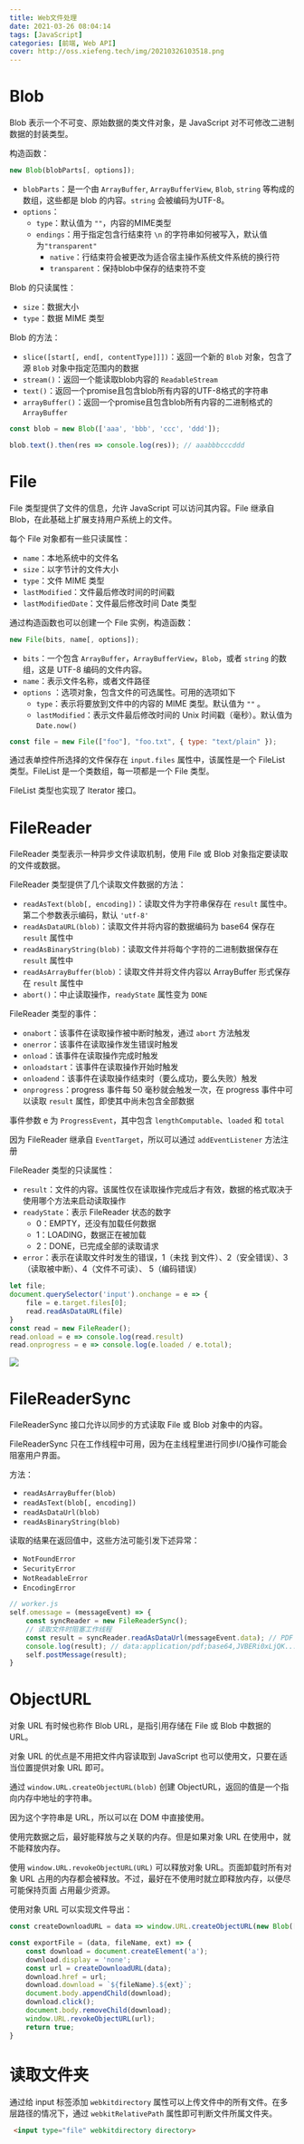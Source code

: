 ```yaml
---
title: Web文件处理
date: 2021-03-26 08:04:14
tags: [JavaScript]
categories: [前端, Web API]
cover: http://oss.xiefeng.tech/img/20210326103518.png
---
```


# Blob

Blob 表示一个不可变、原始数据的类文件对象，是 JavaScript 对不可修改二进制数据的封装类型。

构造函数：

```javascript
new Blob(blobParts[, options]);
```

- `blobParts`：是一个由 `ArrayBuffer`, `ArrayBufferView`, `Blob`, `string` 等构成的数组，这些都是 blob 的内容。`string` 会被编码为UTF-8。
- `options`：
	- `type`：默认值为 `""`，内容的MIME类型
	- `endings`：用于指定包含行结束符 `\n` 的字符串如何被写入，默认值为`"transparent"`
		- `native`：行结束符会被更改为适合宿主操作系统文件系统的换行符
		- `transparent`：保持blob中保存的结束符不变

Blob 的只读属性：

- `size`：数据大小
- `type`：数据 MIME 类型

Blob 的方法：

- `slice([start[, end[, contentType]]])`：返回一个新的 `Blob` 对象，包含了源 `Blob` 对象中指定范围内的数据
- `stream()`：返回一个能读取blob内容的 `ReadableStream`
- `text()`：返回一个promise且包含blob所有内容的UTF-8格式的字符串
- `arrayBuffer()`：返回一个promise且包含blob所有内容的二进制格式的 `ArrayBuffer` 

```javascript
const blob = new Blob(['aaa', 'bbb', 'ccc', 'ddd']);

blob.text().then(res => console.log(res)); // aaabbbcccddd
```

# File

File 类型提供了文件的信息，允许 JavaScript 可以访问其内容。File 继承自 Blob，在此基础上扩展支持用户系统上的文件。

每个 File 对象都有一些只读属性：

- `name`：本地系统中的文件名
- `size`：以字节计的文件大小
- `type`：文件 MIME 类型
- `lastModified`：文件最后修改时间的时间戳
- `lastModifiedDate`：文件最后修改时间 Date 类型

通过构造函数也可以创建一个 File 实例，构造函数：

```javascript
new File(bits, name[, options]);
```

- `bits`：一个包含 `ArrayBuffer`，`ArrayBufferView`，`Blob`，或者 `string` 的数组，这是 UTF-8 编码的文件内容。
- `name`：表示文件名称，或者文件路径
- `options` ：选项对象，包含文件的可选属性。可用的选项如下
	- `type`：表示将要放到文件中的内容的 MIME 类型。默认值为 `""` 。
	- `lastModified`：表示文件最后修改时间的 Unix 时间戳（毫秒）。默认值为 `Date.now()`

```javascript
const file = new File(["foo"], "foo.txt", { type: "text/plain" });
```

通过表单控件所选择的文件保存在 `input.files` 属性中，该属性是一个 FileList 类型。FileList 是一个类数组，每一项都是一个 File 类型。

FileList 类型也实现了 Iterator 接口。

# FileReader

FileReader 类型表示一种异步文件读取机制，使用 File 或 Blob 对象指定要读取的文件或数据。

FileReader 类型提供了几个读取文件数据的方法：

- `readAsText(blob[, encoding])`：读取文件为字符串保存在 `result` 属性中。第二个参数表示编码，默认 `'utf-8'`
- `readAsDataURL(blob)`：读取文件并将内容的数据编码为 base64 保存在 `result` 属性中
- `readAsBinaryString(blob)`：读取文件并将每个字符的二进制数据保存在 `result` 属性中
- `readAsArrayBuffer(blob)`：读取文件并将文件内容以 ArrayBuffer 形式保存在 `result` 属性中
- `abort()`：中止读取操作，`readyState` 属性变为 `DONE`

FileReader 类型的事件：

- `onabort`：该事件在读取操作被中断时触发，通过 `abort` 方法触发
- `onerror`：该事件在读取操作发生错误时触发
- `onload`：该事件在读取操作完成时触发
- `onloadstart`：该事件在读取操作开始时触发
- `onloadend`：该事件在读取操作结束时（要么成功，要么失败）触发
- `onprogress`：progress 事件每 50 毫秒就会触发一次，在 progress 事件中可以读取 `result` 属性，即使其中尚未包含全部数据

事件参数 e 为 `ProgressEvent`，其中包含 `lengthComputable`、`loaded` 和 `total`

因为 FileReader 继承自 `EventTarget`，所以可以通过 `addEventListener` 方法注册

FileReader 类型的只读属性：

- `result`：文件的内容。该属性仅在读取操作完成后才有效，数据的格式取决于使用哪个方法来启动读取操作
- `readyState`：表示 FileReader 状态的数字
	- 0：EMPTY，还没有加载任何数据
	- 1：LOADING，数据正在被加载
	- 2：DONE，已完成全部的读取请求
- `error`：表示在读取文件时发生的错误，1（未找 到文件）、2（安全错误）、3（读取被中断）、4（文件不可读）、 5（编码错误）

```javascript
let file;
document.querySelector('input').onchange = e => {
    file = e.target.files[0];
    read.readAsDataURL(file)
}
const read = new FileReader();
read.onload = e => console.log(read.result)
read.onprogress = e => console.log(e.loaded / e.total);
```

![](http://oss.xiefeng.tech/img/20210326094011.png)

# FileReaderSync

FileReaderSync 接口允许以同步的方式读取 File 或 Blob 对象中的内容。

FileReaderSync 只在工作线程中可用，因为在主线程里进行同步I/O操作可能会阻塞用户界面。

方法：

- `readAsArrayBuffer(blob)`
- `readAsText(blob[, encoding])`
- `readAsDataUrl(blob)`
- `readAsBinaryString(blob)`

读取的结果在返回值中，这些方法可能引发下述异常：

- `NotFoundError`
- `SecurityError`
- `NotReadableError`
- `EncodingError`

```javascript
// worker.js 
self.omessage = (messageEvent) => {
    const syncReader = new FileReaderSync(); 
    // 读取文件时阻塞工作线程 
    const result = syncReader.readAsDataUrl(messageEvent.data); // PDF 文件的示例响应
    console.log(result); // data:application/pdf;base64,JVBERi0xLjQK... // 把 URL 发回去 
    self.postMessage(result);
}
```

# ObjectURL

对象 URL 有时候也称作 Blob URL，是指引用存储在 File 或 Blob 中数据的 URL。

对象 URL 的优点是不用把文件内容读取到 JavaScript 也可以使用文，只要在适当位置提供对象 URL 即可。

通过 `window.URL.createObjectURL(blob)` 创建 ObjectURL，返回的值是一个指向内存中地址的字符串。

因为这个字符串是 URL，所以可以在 DOM 中直接使用。

使用完数据之后，最好能释放与之关联的内存。但是如果对象 URL 在使用中，就不能释放内存。

使用 `window.URL.revokeObjectURL(URL)` 可以释放对象 URL。页面卸载时所有对象 URL 占用的内存都会被释放。不过，最好在不使用时就立即释放内存，以便尽可能保持页面 占用最少资源。

使用对象 URL 可以实现文件导出：

```javascript
const createDownloadURL = data => window.URL.createObjectURL(new Blob([data], { type: 'text/plain' }));

const exportFile = (data, fileName, ext) => {
    const download = document.createElement('a');
    download.display = 'none';
    const url = createDownloadURL(data);
    download.href = url;
    download.download = `${fileName}.${ext}`;
    document.body.appendChild(download);
    download.click();
    document.body.removeChild(download);
    window.URL.revokeObjectURL(url);
    return true;
}
```

# 读取文件夹

通过给 input 标签添加 `webkitdirectory` 属性可以上传文件中的所有文件。在多层路径的情况下，通过 `webkitRelativePath` 属性即可判断文件所属文件夹。

```html
 <input type="file" webkitdirectory directory>
```



